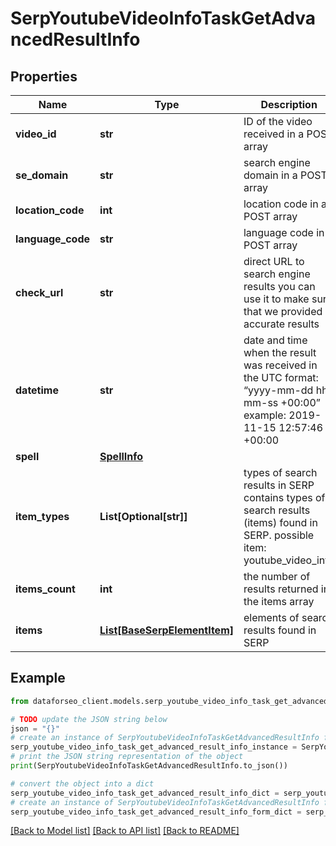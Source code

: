 # SerpYoutubeVideoInfoTaskGetAdvancedResultInfo


## Properties

Name | Type | Description | Notes
------------ | ------------- | ------------- | -------------
**video_id** | **str** | ID of the video received in a POST array | [optional] 
**se_domain** | **str** | search engine domain in a POST array | [optional] 
**location_code** | **int** | location code in a POST array | [optional] 
**language_code** | **str** | language code in a POST array | [optional] 
**check_url** | **str** | direct URL to search engine results you can use it to make sure that we provided accurate results | [optional] 
**datetime** | **str** | date and time when the result was received in the UTC format: “yyyy-mm-dd hh-mm-ss +00:00” example: 2019-11-15 12:57:46 +00:00 | [optional] 
**spell** | [**SpellInfo**](SpellInfo.md) |  | [optional] 
**item_types** | **List[Optional[str]]** | types of search results in SERP contains types of search results (items) found in SERP. possible item: youtube_video_info | [optional] 
**items_count** | **int** | the number of results returned in the items array | [optional] 
**items** | [**List[BaseSerpElementItem]**](BaseSerpElementItem.md) | elements of search results found in SERP | [optional] 

## Example

```python
from dataforseo_client.models.serp_youtube_video_info_task_get_advanced_result_info import SerpYoutubeVideoInfoTaskGetAdvancedResultInfo

# TODO update the JSON string below
json = "{}"
# create an instance of SerpYoutubeVideoInfoTaskGetAdvancedResultInfo from a JSON string
serp_youtube_video_info_task_get_advanced_result_info_instance = SerpYoutubeVideoInfoTaskGetAdvancedResultInfo.from_json(json)
# print the JSON string representation of the object
print(SerpYoutubeVideoInfoTaskGetAdvancedResultInfo.to_json())

# convert the object into a dict
serp_youtube_video_info_task_get_advanced_result_info_dict = serp_youtube_video_info_task_get_advanced_result_info_instance.to_dict()
# create an instance of SerpYoutubeVideoInfoTaskGetAdvancedResultInfo from a dict
serp_youtube_video_info_task_get_advanced_result_info_form_dict = serp_youtube_video_info_task_get_advanced_result_info.from_dict(serp_youtube_video_info_task_get_advanced_result_info_dict)
```
[[Back to Model list]](../README.md#documentation-for-models) [[Back to API list]](../README.md#documentation-for-api-endpoints) [[Back to README]](../README.md)


